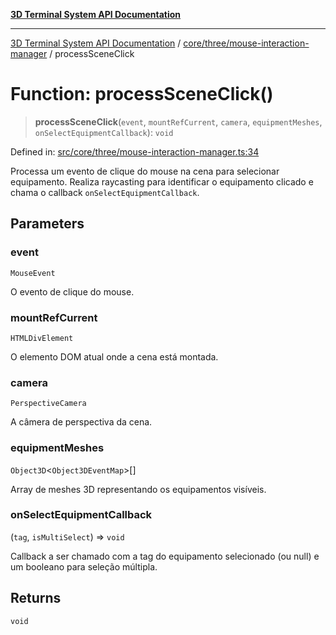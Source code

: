 [**3D Terminal System API Documentation**](../../../../README.md)

***

[3D Terminal System API Documentation](../../../../README.md) / [core/three/mouse-interaction-manager](../README.md) / processSceneClick

# Function: processSceneClick()

> **processSceneClick**(`event`, `mountRefCurrent`, `camera`, `equipmentMeshes`, `onSelectEquipmentCallback`): `void`

Defined in: [src/core/three/mouse-interaction-manager.ts:34](https://github.com/Dicommunitas/ThreeJS_Terminal_3D2/blob/2d6118765ed06f96efcb299ae199b08c708400c9/src/core/three/mouse-interaction-manager.ts#L34)

Processa um evento de clique do mouse na cena para selecionar equipamento.
Realiza raycasting para identificar o equipamento clicado e chama o callback `onSelectEquipmentCallback`.

## Parameters

### event

`MouseEvent`

O evento de clique do mouse.

### mountRefCurrent

`HTMLDivElement`

O elemento DOM atual onde a cena está montada.

### camera

`PerspectiveCamera`

A câmera de perspectiva da cena.

### equipmentMeshes

`Object3D`\<`Object3DEventMap`\>[]

Array de meshes 3D representando os equipamentos visíveis.

### onSelectEquipmentCallback

(`tag`, `isMultiSelect`) => `void`

Callback a ser chamado
       com a tag do equipamento selecionado (ou null) e um booleano para seleção múltipla.

## Returns

`void`
